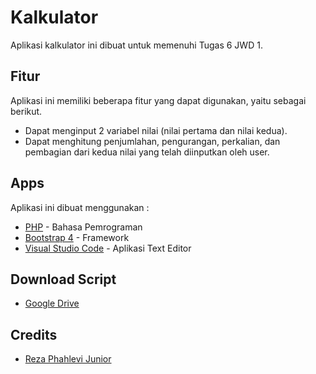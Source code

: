 # Kalkulator
Aplikasi kalkulator ini dibuat untuk memenuhi Tugas 6 JWD 1.

## Fitur
Aplikasi ini memiliki beberapa fitur yang dapat digunakan, yaitu sebagai berikut.
* Dapat menginput 2 variabel nilai (nilai pertama dan nilai kedua).
* Dapat menghitung penjumlahan, pengurangan, perkalian, dan pembagian dari kedua nilai yang telah diinputkan oleh user.

## Apps
Aplikasi ini dibuat menggunakan :
* [PHP](https://www.google.com/url?sa=t&rct=j&q=&esrc=s&source=web&cd=&cad=rja&uact=8&ved=2ahUKEwi7jf3Y-IPqAhXTbX0KHRv-C2UQFjALegQIEhAB&url=https%3A%2F%2Fid.wikipedia.org%2Fwiki%2FPHP&usg=AOvVaw38Ia_GQ-zshcsTZYO7vHLY) - Bahasa Pemrograman
* [Bootstrap 4](https://www.google.com/url?sa=t&rct=j&q=&esrc=s&source=web&cd=&cad=rja&uact=8&ved=2ahUKEwixzfG3-IPqAhXkjOYKHYeBAXUQFjAAegQIARAB&url=https%3A%2F%2Fgetbootstrap.com%2Fdocs%2F4.0%2Fgetting-started%2Fintroduction%2F&usg=AOvVaw2FmavoGiCsTYvkTphGdVV-) - Framework
* [Visual Studio Code](https://code.visualstudio.com/) - Aplikasi Text Editor

## Download Script
* [Google Drive](https://drive.google.com/drive/folders/1YMURCZ7hUZjgTp9QuB-l5MLd5_yBVSEr?usp=sharing)

## Credits
* [Reza Phahlevi Junior](https://github.com/rezaphahlevijr)
